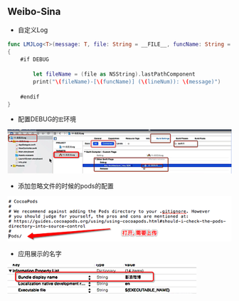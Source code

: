 ## Weibo-Sina

- 自定义Log

```swift
func LMJLog<T>(message: T, file: String = __FILE__, funcName: String = __FUNCTION__, lineNum: Int = __LINE__)
{
    #if DEBUG

        let fileName = (file as NSString).lastPathComponent
        print("\(fileName)-[\(funcName)] (\(lineNum)): \(message)")

    #endif
}
```

- 配置DEBUG的`宏`环境

![](../images/Snip20160807_3.png)


- 添加忽略文件的时候的pods的配置

![](../images/Snip20160807_5.png)


- 应用展示的名字

![](../images/Snip20160807_6.png)

















